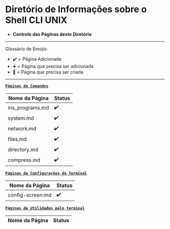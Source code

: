 # Diretório de Informações sobre o Shell CLI UNIX

* **Controle das Páginas deste Diretório**

---

Glossário de Emojis:

* :heavy_check_mark: = Página Adicionada
* :heavy_plus_sign: = Página que precisa ser adicionada
* :construction: = Página que precisa ser criada

---

[**`Páginas de Comandos`**]()

Nome da Página|Status
|---|---|
ins_programs.md|:heavy_check_mark:
system.md|:heavy_check_mark:
network.md|:heavy_check_mark:
files.md|:heavy_check_mark:
directory.md|:heavy_check_mark:
compress.md|:heavy_check_mark:

[**`Páginas de Configurações do Terminal`**]()

Nome da Página|Status
|---|---|
config-screen:md|:heavy_check_mark:

[**`Páginas de Utilidades pelo terminal`**]()

Nome da Página|Status
|---|---|
